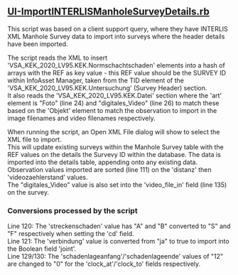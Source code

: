 ## [UI-ImportINTERLISManholeSurveyDetails.rb](./UI-ImportINTERLISManholeSurveyDetails.rb)  
This script was based on a client support query, where they have INTERLIS XML Manhole Survey data to import into surveys where the header details have been imported.  
  
The script reads the XML to insert 'VSA_KEK_2020_LV95.KEK.Normschachtschaden' elements into a hash of arrays with the REF as key value - this REF value should be the SURVEY ID within InfoAsset Manager, taken from the TID element of the 'VSA_KEK_2020_LV95.KEK.Untersuchung' (Survey Header) section.  
It also reads the 'VSA_KEK_2020_LV95.KEK.Datei' section where the 'art' element is "Foto" (line 24) and "digitales_Video" (line 26) to match these based on the 'Objekt' element to match the observation to import in the image filenames and video filenames respectively.  
  
When running the script, an Open XML File dialog will show to select the XML file to import.  
This will update existing surveys within the Manhole Survey table with the REF values on the details the Survevy ID within the database. The data is imported into the details table, appending onto any existing data.  
Observation values imported are sorted (line 111) on the 'distanz' then 'videozaehlerstand' values.  
The "digitales_Video" value is also set into the 'video_file_in' field (line 135) on the survey.  

### Conversions processed by the script
Line 120: The 'streckenschaden' value has "A" and "B" converted to "S" and "F" respectively when setting the 'cd' field.  
Line 121: The 'verbindung' value is converted from "ja" to true to import into the Boolean field 'joint'.  
Line 129/130: The 'schadenlageanfang'/'schadenlageende' values of "12" are changed to "0" for the 'clock_at'/'clock_to' fields respectively.  